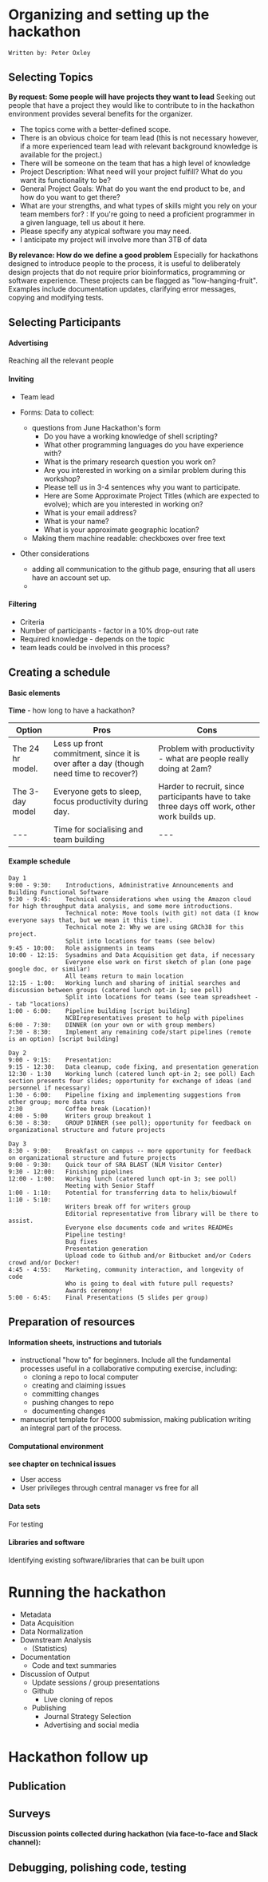 # Organizing and setting up the hackathon
```Written by: Peter Oxley```

## Selecting Topics
**By request: Some people will have projects they want to lead**
Seeking out people that have a project they would like to contribute to in the hackathon environment provides several benefits for the organizer. 

* The topics come with a better-defined scope.
* There is an obvious choice for team lead (this is not necessary however, if a more experienced team lead with relevant background knowledge is available for the project.)
* There will be someone on the team that has a high level of knowledge
* Project Description: What need will your project fulfill? What do you want its functionality to be?
* General Project Goals: What do you want the end product to be, and how do you want to get there?
* What are your strengths, and what types of skills might you rely on your team members for? : If you're going to need a proficient programmer in a given language, tell us about it here.
* Please specify any atypical software you may need.
* I anticipate my project will involve more than 3TB of data

**By relevance: How do we define a good problem**
Especially for hackathons designed to introduce people to the process, it is useful to deliberately design projects that do not require prior bioinformatics, programming or software experience. These projects can be flagged as "low-hanging-fruit". Examples include documentation updates, clarifying error messages, copying and modifying tests.
 
## Selecting Participants
#### Advertising
Reaching all the relevant people

#### Inviting
* Team lead
* Forms: Data to collect:
    * questions from June Hackathon's form
        * Do you have a working knowledge of shell scripting?
        * What other programming languages do you have experience with?
        * What is the primary research question you work on?
        * Are you interested in working on a similar problem during this workshop?
        * Please tell us in 3-4 sentences why you want to participate.
        * Here are Some Approximate Project Titles (which are expected to evolve); which are you interested in working on?
        * What is your email address?
        * What is your name?
        * What is your approximate geographic location?
    * Making them machine readable: checkboxes over free text
 
* Other considerations
    * adding all communication to the github page, ensuring that all users have an account set up.
    *  
 
#### Filtering
* Criteria
* Number of participants - factor in a 10% drop-out rate
* Required knowledge - depends on the topic
* team leads could be involved in this process?

## Creating a schedule
#### Basic elements
**Time** - how long to have a hackathon?


| Option | Pros | Cons |
|--------|------|------|
| The 24 hr model. |  Less up front commitment, since it is over after a day (though need time to recover?) |  Problem with productivity - what are people really doing at 2am? |
| The 3-day model |  Everyone gets to sleep, focus productivity during day. | Harder to recruit, since participants have to take three days off work, other work builds up. |
| ---   | Time for socialising and team building | --- |





#### Example schedule

```
Day 1
9:00 - 9:30:    Introductions, Administrative Announcements and Building Functional Software
9:30 - 9:45:    Technical considerations when using the Amazon cloud for high throughput data analysis, and some more introductions.
                Technical note: Move tools (with git) not data (I know everyone says that, but we mean it this time).
                Technical note 2: Why we are using GRCh38 for this project.
                Split into locations for teams (see below)
9:45 - 10:00:   Role assignments in teams
10:00 - 12:15:  Sysadmins and Data Acquisition get data, if necessary
                Everyone else work on first sketch of plan (one page google doc, or similar)
                All teams return to main location
12:15 - 1:00:   Working lunch and sharing of initial searches and discussion between groups (catered lunch opt-in 1; see poll)
                Split into locations for teams (see team spreadsheet -- tab "locations)
1:00 - 6:00:    Pipeline building [script building]
                NCBIrepresentatives present to help with pipelines
6:00 - 7:30:    DINNER (on your own or with group members)
7:30 - 8:30:    Implement any remaining code/start pipelines (remote is an option) [script building]
 
Day 2
9:00 - 9:15:    Presentation: 
9:15 - 12:30:   Data cleanup, code fixing, and presentation generation
12:30 - 1:30    Working lunch (catered lunch opt-in 2; see poll) Each section presents four slides; opportunity for exchange of ideas (and personnel if necessary)
1:30 - 6:00:    Pipeline fixing and implementing suggestions from other group; more data runs
2:30            Coffee break (Location)!
4:00 - 5:00     Writers group breakout 1
6:30 - 8:30:    GROUP DINNER (see poll); opportunity for feedback on organizational structure and future projects
 
Day 3
8:30 - 9:00:    Breakfast on campus -- more opportunity for feedback on organizational structure and future projects
9:00 - 9:30:    Quick tour of SRA BLAST (NLM Visitor Center)
9:30 - 12:00:   Finishing pipelines
12:00 - 1:00:   Working lunch (catered lunch opt-in 3; see poll)
                Meeting with Senior Staff
1:00 - 1:10:    Potential for transferring data to helix/biowulf
1:10 - 5:10:
                Writers break off for writers group
                Editorial representative from library will be there to assist.
                Everyone else documents code and writes READMEs
                Pipeline testing!
                Bug fixes
                Presentation generation
                Upload code to Github and/or Bitbucket and/or Coders crowd and/or Docker!
4:45 - 4:55:    Marketing, community interaction, and longevity of code
                Who is going to deal with future pull requests?
                Awards ceremony!
5:00 - 6:45:    Final Presentations (5 slides per group)
```

## Preparation of resources  
#### Information sheets, instructions and tutorials

* instructional "how to" for beginners. Include all the fundamental processes useful in a collaborative computing exercise, including:
    * cloning a repo to local computer
    * creating and claiming issues
    * committing changes
    * pushing changes to repo
    * documenting changes
* manuscript template for F1000 submission, making publication writing an integral part of the process. 



#### Computational environment
__see chapter on technical issues__

* User access
* User privileges through central manager vs free for all

#### Data sets
For testing 
 
#### Libraries and software
Identifying existing software/libraries that can be built upon
 
# Running the hackathon
* Metadata
* Data Acquisition
* Data Normalization
* Downstream Analysis 
    * (Statistics)
* Documentation 
    * Code and text summaries
* Discussion of Output
    * Update sessions / group presentations
    * Github
        *  Live cloning of repos
    * Publishing
        *  Journal Strategy Selection
        *  Advertising and social media
 
# Hackathon follow up
## Publication
## Surveys
#### Discussion points collected during hackathon (via face-to-face and Slack channel):
 
## Debugging, polishing code, testing
